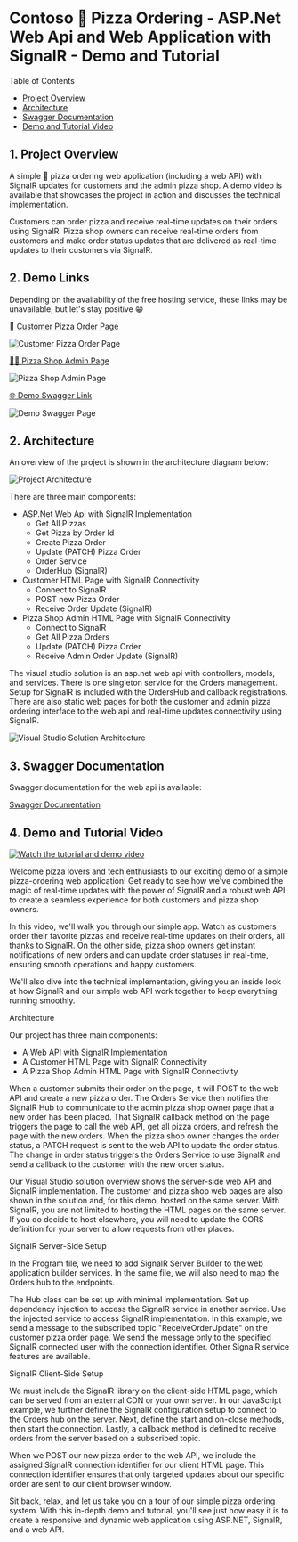 # Contoso 🍕 Pizza Ordering - ASP.Net Web Api and Web Application with SignalR - Demo and Tutorial

Table of Contents
<!-- vscode-markdown-toc -->
 * [Project Overview](#ProjectOverview)
 * [Architecture](#Architecture)
 * [Swagger Documentation](#SwaggerDocumentation)
 * [Demo and Tutorial Video](#DemoandTutorialVideo)

<!-- vscode-markdown-toc-config
	numbering=true
	autoSave=true
	/vscode-markdown-toc-config -->
<!-- /vscode-markdown-toc -->

##  1. <a name='ProjectOverview'></a>Project Overview

A simple 🍕 pizza ordering web application (including a web API) with SignalR updates for customers and the admin pizza shop. A demo video is available that showcases the project in action and discusses the technical implementation.

Customers can order pizza and receive real-time updates on their orders using SignalR.
Pizza shop owners can receive real-time orders from customers and make order status updates that are delivered as real-time updates to their customers via SignalR.

##	2. <a name='DemoLinks'></a>Demo Links
Depending on the availability of the free hosting service, these links may be unavailable, but let's stay positive 😁

[🧍 Customer Pizza Order Page](http://orderpizzademo.runasp.net/)

![Customer Pizza Order Page](images/customerpage.jpg)

[👩‍🍳 Pizza Shop Admin Page](http://orderpizzademo.runasp.net/admin.html)

![Pizza Shop Admin Page](images/adminpage.jpg)

[🌐 Demo Swagger Link](http://orderpizzademo.runasp.net/swagger/index.html)

![Demo Swagger Page](images/swaggerpicture.jpg)


##  2. <a name='Architecture'></a>Architecture
An overview of the project is shown in the architecture diagram below:

![Project Architecture](images/architecturediagram.jpg)

There are three main components:

- ASP.Net Web Api with SignalR Implementation
	- Get All Pizzas
	- Get Pizza by Order Id
	- Create Pizza Order
	- Update (PATCH) Pizza Order
	- Order Service
	- OrderHub (SignalR)
- Customer HTML Page with SignalR Connectivity
	- Connect to SignalR
	- POST new Pizza Order
	- Receive Order Update (SignalR)
- Pizza Shop Admin HTML Page with SignalR Connectivity
	- Connect to SignalR
	- Get All Pizza Orders
	- Update (PATCH) Pizza Order
	- Receive Admin Order Update (SignalR)

The visual studio solution is an asp.net web api with controllers, models, and services. There is one singleton service for the Orders management. Setup for SignalR is included with the OrdersHub and callback registrations. There are also static web pages for both the customer and admin pizza ordering interface to the web api and real-time updates connectivity using SignalR.

![Visual Studio Solution Architecture](images/architecture.jpg)

##  3. <a name='SwaggerDocumentation'></a>Swagger Documentation
Swagger documentation for the web api is available:

[Swagger Documentation](http://orderpizzademo.runasp.net/swagger/v1/swagger.json)

##  4. <a name='DemoandTutorialVideo'></a>Demo and Tutorial Video

[![Watch the tutorial and demo video](images/Title.jpg)](https://www.youtube.com/watch?v=UqkiPBk9D8I "Contoso 🍕 Pizza Ordering - ASP.Net Web Api and Web Application with SignalR - Demo and Tutorial")

Welcome pizza lovers and tech enthusiasts to our exciting demo of a simple pizza-ordering web application! Get ready to see how we've combined the magic of real-time updates with the power of SignalR and a robust web API to create a seamless experience for both customers and pizza shop owners.

In this video, we'll walk you through our simple app. Watch as customers order their favorite pizzas and receive real-time updates on their orders, all thanks to SignalR. On the other side, pizza shop owners get instant notifications of new orders and can update order statuses in real-time, ensuring smooth operations and happy customers.

We'll also dive into the technical implementation, giving you an inside look at how SignalR and our simple web API work together to keep everything running smoothly. 

Architecture

Our project has three main components:
- A Web API with SignalR Implementation
- A Customer HTML Page with SignalR Connectivity
- A Pizza Shop Admin HTML Page with SignalR Connectivity

When a customer submits their order on the page, it will POST to the web API and create a new pizza order. The Orders Service then notifies the SignalR Hub to communicate to the admin pizza shop owner page that a new order has been placed. That SignalR callback method on the page triggers the page to call the web API, get all pizza orders, and refresh the page with the new orders. When the pizza shop owner changes the order status, a PATCH request is sent to the web API to update the order status. The change in order status triggers the Orders Service to use SignalR and send a callback to the customer with the new order status.

Our Visual Studio solution overview shows the server-side web API and SignalR implementation. The customer and pizza shop web pages are also shown in the solution and, for this demo, hosted on the same server. With SignalR, you are not limited to hosting the HTML pages on the same server. If you do decide to host elsewhere, you will need to update the CORS definition for your server to allow requests from other places.

SignalR Server-Side Setup

In the Program file, we need to add SignalR Server Builder to the web application builder services. In the same file, we will also need to map the Orders hub to the endpoints.

The Hub class can be set up with minimal implementation. Set up dependency injection to access the SignalR service in another service. Use the injected service to access SignalR implementation. In this example, we send a message to the subscribed topic "ReceiveOrderUpdate" on the customer pizza order page. We send the message only to the specified SignalR connected user with the connection identifier. Other SignalR service features are available.

SignalR Client-Side Setup

We must include the SignalR library on the client-side HTML page, which can be served from an external CDN or your own server. In our JavaScript example, we further define the SignalR configuration setup to connect to the Orders hub on the server. Next, define the start and on-close methods, then start the connection. Lastly, a callback method is defined to receive orders from the server based on a subscribed topic.

When we POST our new pizza order to the web API, we include the assigned SignalR connection identifier for our client HTML page. This connection identifier ensures that only targeted updates about our specific order are sent to our client browser window.

Sit back, relax, and let us take you on a tour of our simple pizza ordering system. With this in-depth demo and tutorial, you'll see just how easy it is to create a responsive and dynamic web application using ASP.NET, SignalR, and a web API.
